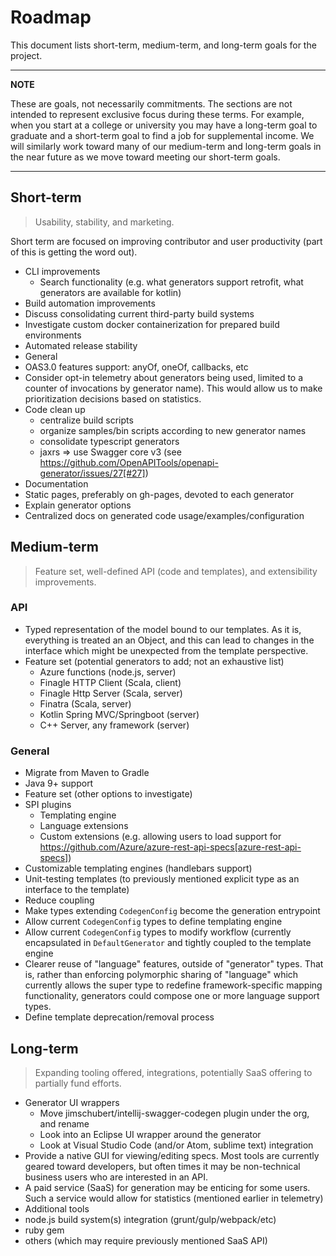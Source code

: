 # Roadmap

This document lists short-term, medium-term, and long-term goals for the project.

---

**NOTE**

These are goals, not necessarily commitments. The sections are not intended to represent exclusive focus during these terms. For example, when you start at a college or university you may have a long-term goal to graduate and a short-term goal to find a job for supplemental income. We will similarly work toward many of our medium-term and long-term goals in the near future as we move toward meeting our short-term goals.

---

## Short-term

> Usability, stability, and marketing.

Short term are focused on improving contributor and user productivity (part of this is getting the word out).

* CLI improvements
  * Search functionality (e.g. what generators support retrofit, what generators are available for kotlin)
* Build automation improvements
* Discuss consolidating current third-party build systems
* Investigate custom docker containerization for prepared build environments
* Automated release stability
* General
* OAS3.0 features support: anyOf, oneOf, callbacks, etc
* Consider opt-in telemetry about generators being used, limited to a counter of invocations by generator name). This would allow us to make prioritization decisions based on statistics.
* Code clean up
  * centralize build scripts
  * organize samples/bin scripts according to new generator names
  * consolidate typescript generators
  * jaxrs => use Swagger core v3 (see https://github.com/OpenAPITools/openapi-generator/issues/27[#27])
* Documentation
* Static pages, preferably on gh-pages, devoted to each generator
* Explain generator options
* Centralized docs on generated code usage/examples/configuration

## Medium-term

> Feature set, well-defined API (code and templates), and extensibility improvements.

### API
* Typed representation of the model bound to our templates. As it is, everything is treated an an Object, and this can lead to changes in the interface which might be unexpected from the template perspective.
* Feature set (potential generators to add; not an exhaustive list)
  * Azure functions (node.js, server)
  * Finagle HTTP Client (Scala, client)
  * Finagle Http Server (Scala, server)
  * Finatra (Scala, server)
  * Kotlin Spring MVC/Springboot (server)
  * C++ Server, any framework (server)

### General
* Migrate from Maven to Gradle
* Java 9+ support
* Feature set (other options to investigate)
* SPI plugins
  * Templating engine
  * Language extensions
  * Custom extensions (e.g. allowing users to load support for https://github.com/Azure/azure-rest-api-specs[azure-rest-api-specs])
* Customizable templating engines (handlebars support)
* Unit-testing templates (to previously mentioned explicit type as an interface to the template)
* Reduce coupling
* Make types extending `CodegenConfig` become the generation entrypoint
* Allow current `CodegenConfig` types to define templating engine
* Allow current `CodegenConfig` types to modify workflow (currently encapsulated in `DefaultGenerator` and tightly coupled to the template engine
* Clearer reuse of "language" features, outside of "generator" types. That is, rather than enforcing polymorphic sharing of "language" which currently allows the super type to redefine framework-specific mapping functionality, generators could compose one or more language support types.
* Define template deprecation/removal process

## Long-term

> Expanding tooling offered, integrations, potentially SaaS offering to partially fund efforts.

* Generator UI wrappers
  * Move jimschubert/intellij-swagger-codegen plugin under the org, and rename
  * Look into an Eclipse UI wrapper around the generator
  * Look at Visual Studio Code (and/or Atom, sublime text) integration
* Provide a native GUI for viewing/editing specs. Most tools are currently geared toward developers, but often times it may be non-technical business users who are interested in an API.
* A paid service (SaaS) for generation may be enticing for some users. Such a service would allow for statistics (mentioned earlier in telemetry)
* Additional tools
* node.js build system(s) integration (grunt/gulp/webpack/etc)
* ruby gem
* others (which may require previously mentioned SaaS API)

